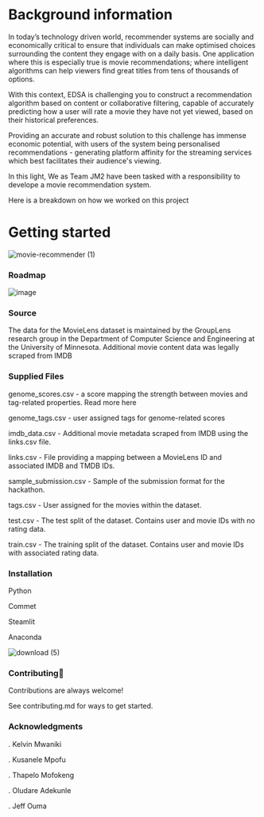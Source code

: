# Background information
In today’s technology driven world, recommender systems are socially and economically critical to ensure that individuals can make optimised choices surrounding the content they engage with on a daily basis. One application where this is especially true is movie recommendations; where intelligent algorithms can help viewers find great titles from tens of thousands of options.

With this context, EDSA is challenging you to construct a recommendation algorithm based on content or collaborative filtering, capable of accurately predicting how a user will rate a movie they have not yet viewed, based on their historical preferences.

Providing an accurate and robust solution to this challenge has immense economic potential, with users of the system being personalised recommendations - generating platform affinity for the streaming services which best facilitates their audience's viewing.



In this light, We as Team JM2 have been tasked with a responsibility to develope a movie recommendation system.

Here is a breakdown on how we worked on this project

# Getting started


![movie-recommender (1)](https://user-images.githubusercontent.com/101670787/181786170-b4475b5d-6053-43e0-944f-018863f2a0e8.png)


### Roadmap

![image](https://user-images.githubusercontent.com/100205503/181758780-a2423614-1022-4ca4-b3fd-b8427d290712.png)


### Source
The data for the MovieLens dataset is maintained by the GroupLens research group in the Department of Computer Science and Engineering at the University of Minnesota. Additional movie content data was legally scraped from IMDB

### Supplied Files
genome_scores.csv - a score mapping the strength between movies and tag-related properties. Read more here

genome_tags.csv - user assigned tags for genome-related scores

imdb_data.csv - Additional movie metadata scraped from IMDB using the links.csv file.

links.csv - File providing a mapping between a MovieLens ID and associated IMDB and TMDB IDs.

sample_submission.csv - Sample of the submission format for the hackathon.

tags.csv - User assigned for the movies within the dataset.

test.csv - The test split of the dataset. Contains user and movie IDs with no rating data.

train.csv - The training split of the dataset. Contains user and movie IDs with associated rating data.

### Installation

Python 

Commet

Steamlit

Anaconda

![download (5)](https://user-images.githubusercontent.com/101670787/181785667-4c17bd92-a413-4701-8d56-96d8ae2a1c54.png)

### Contributing🙂

Contributions are always welcome!

See contributing.md for ways to get started.


### Acknowledgments

. Kelvin Mwaniki

. Kusanele Mpofu

. Thapelo Mofokeng

. Oludare Adekunle

. Jeff Ouma


